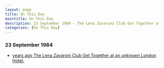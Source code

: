 ```yaml
---
layout: page
title: On This Day
maintitle: On This Day
description: 23 September 1984 - The Lena Zavaroni Club Get Together at an unknown London Hotel.
categories: [On This Day]
---
```


### 23 September 1984
* [<span id="age1"></span> years ago The Lena Zavaroni Club Get Together at an unknown London Hotel.](/personal%20appearances/1984/09/23/the-lena-zavaroni-club-get-together.html)

<!-- Script for calculating number of years ago -->
<script>
var dob = '19840923';
var year = Number(dob.substr(0, 4));
var month = Number(dob.substr(4, 2)) - 1;
var day = Number(dob.substr(6, 2));
var today = new Date();
var age1 = today.getFullYear() - year;
if (today.getMonth() < month || (today.getMonth() == month && today.getDate() < day)) {
age1--;
}
document.getElementById("age1").innerHTML=age1;
</script>

